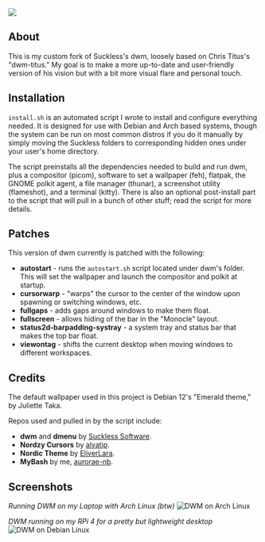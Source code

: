 <img src="https://github.com/aurorae-nb/RoWM/blob/main/res/banner.png">

## About
This is my custom fork of Suckless's dwm, loosely based on Chris Titus's "dwm-titus." My goal is to make a more up-to-date and user-friendly version of his vision but with a bit more visual flare and personal touch.

## Installation
`install.sh` is an automated script I wrote to install and configure everything needed. It is designed for use with Debian and Arch based systems, though the system can be run on most common distros if you do it manually by simply moving the Suckless folders to corresponding hidden ones under your user's home directory.

The script preinstalls all the dependencies needed to build and run dwm, plus a compositor (picom), software to set a wallpaper (feh), flatpak, the GNOME polkit agent, a file manager (thunar), a screenshot utility (flameshot), and a terminal (kitty). There is also an optional post-install part to the script that will pull in a bunch of other stuff; read the script for more details.

## Patches
This version of dwm currently is patched with the following:
- **autostart** - runs the `autostart.sh` script located under dwm's folder. This will set the wallpaper and launch the compositor and polkit at startup.
- **cursorwarp** - "warps" the cursor to the center of the window upon spawning or switching windows, etc.
- **fullgaps** - adds gaps around windows to make them float.
- **fullscreen** - allows hiding of the bar in the "Monocle" layout.
- **status2d-barpadding-systray** - a system tray and status bar that makes the top bar float.
- **viewontag** - shifts the current desktop when moving windows to different workspaces.

## Credits
The default wallpaper used in this project is Debian 12's "Emerald theme," by Juliette Taka.

Repos used and pulled in by the script include:
- **dwm** and **dmenu** by [Suckless Software](https://suckless.org/).
- **Nordzy Cursors** by [alvatip](https://github.com/guillaumeboehm/Nordzy-cursors).
- **Nordic Theme** by [EliverLara](https://github.com/EliverLara/Nordic).
- **MyBash** by me, [aurorae-nb](https://github.com/aurorae-nb/mybash).

## Screenshots
*Running DWM on my Laptop with Arch Linux (btw)*
<img alt="DWM on Arch Linux" src="https://github.com/aurorae-nb/RoWM/blob/main/res/arch-dwm.png">

*DWM running on my RPi 4 for a pretty but lightweight desktop*
<img alt="DWM on Debian Linux" src="https://github.com/aurorae-nb/RoWM/blob/main/res/debian-dwm.png">
